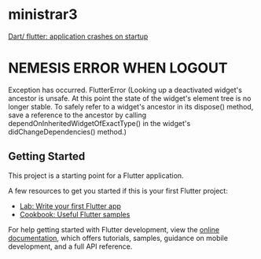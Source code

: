 # ministrar3
[Dart/ flutter: application crashes on startup](https://stackoverflow.com/questions/50297571/dart-flutter-application-crashes-on-startup)
# NEMESIS ERROR WHEN LOGOUT
Exception has occurred.
FlutterError (Looking up a deactivated widget's ancestor is unsafe.
At this point the state of the widget's element tree is no longer stable.
To safely refer to a widget's ancestor in its dispose() method, save a reference to the ancestor by calling dependOnInheritedWidgetOfExactType() in the widget's didChangeDependencies() method.)
## Getting Started

This project is a starting point for a Flutter application.

A few resources to get you started if this is your first Flutter project:

- [Lab: Write your first Flutter app](https://docs.flutter.dev/get-started/codelab)
- [Cookbook: Useful Flutter samples](https://docs.flutter.dev/cookbook)

For help getting started with Flutter development, view the
[online documentation](https://docs.flutter.dev/), which offers tutorials,
samples, guidance on mobile development, and a full API reference.
